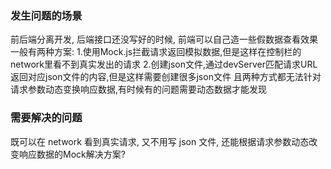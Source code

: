 <!-- {name: 'config', type: 'scene'} -->
### 发生问题的场景
前后端分离开发, 后端接口还没写好的时候, 前端可以自己造一些假数据查看效果
一般有两种方案:
1.使用Mock.js拦截请求返回模拟数据,但是这样在控制栏的network里看不到真实发出的请求
2.创建json文件,通过devServer匹配请求URL返回对应json文件的内容,但是这样需要创建很多json文件
且两种方式都无法针对请求参数动态变换响应数据,有时候有的问题需要动态数据才能发现
<!--
  说明：
    描述一个发生所述问题的场景，以及必要的信息
  比如：
    接用户反馈，你司网站首次进入到内容出现间会有一段不小的白屏时间。该网站是用前端框架开发的CSR（Client Side Rendering，客户端渲染）应用
 -->

### 需要解决的问题
既可以在 network 看到真实请求, 又不用写 json 文件, 还能根据请求参数动态改变响应数据的Mock解决方案?
<!--
  说明：
    明确需要以怎样的顺序，从什么角度，回答哪些问题
  比如：
    请以如下顺序回答：
      1. 如何分析首屏加载CSR的性能？
      2. 分析后如何找出CSR性能瓶颈？
      3. 如何解决CSR性能瓶颈？
      4. 有没有其他渲染方案可以解决CSR当前问题，他的原理是什么？
 -->